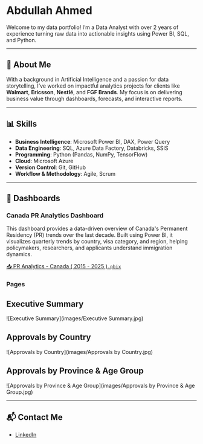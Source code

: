 # Abdullah Ahmed  
Welcome to my data portfolio! I’m a Data Analyst with over 2 years of experience turning raw data into actionable insights using Power BI, SQL, and Python.

---

## 🧠 About Me  
With a background in Artificial Intelligence and a passion for data storytelling, I’ve worked on impactful analytics projects for clients like **Walmart**, **Ericsson**, **Nestlé**, and **FGF Brands**. My focus is on delivering business value through dashboards, forecasts, and interactive reports.

---

## 📊 Skills  
- **Business Intelligence**: Microsoft Power BI, DAX, Power Query  
- **Data Engineering**: SQL, Azure Data Factory, Databricks, SSIS  
- **Programming**: Python (Pandas, NumPy, TensorFlow)  
- **Cloud**: Microsoft Azure  
- **Version Control**: Git, GitHub  
- **Workflow & Methodology**: Agile, Scrum  

---

## 📁 Dashboards  

### Canada PR Analytics Dashboard  
This dashboard provides a data-driven overview of Canada's Permanent Residency (PR) trends over the last decade. Built using Power BI, it visualizes quarterly trends by country, visa category, and region, helping policymakers, researchers, and applicants understand immigration dynamics.

[📥 PR Analytics - Canada ( 2015 - 2025 )`.pbix`]([https://onedrive.live.com/your-link-here](https://1drv.ms/u/c/f5a705bda4166878/ERLuZoInpW1Dili9l6vAQ7AB1Jhc0slsJAa7q5VJTElUWg?e=1I5M2I))

### Pages 

## Executive Summary
![Executive Summary](images/Executive Summary.jpg)

## Approvals by Country
![Approvals by Country](images/Approvals by Country.jpg)

## Approvals by Province & Age Group
![Approvals by Province & Age Group](images/Approvals by Province & Age Group.jpg)

---

## 📬 Contact Me  
- [LinkedIn](https://www.linkedin.com/in/abdu26399)
